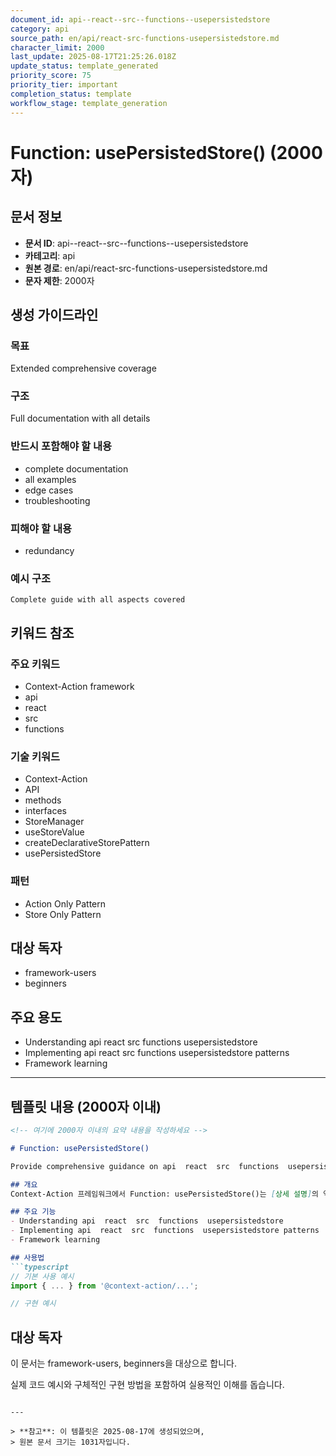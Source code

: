 ```yaml
---
document_id: api--react--src--functions--usepersistedstore
category: api
source_path: en/api/react-src-functions-usepersistedstore.md
character_limit: 2000
last_update: 2025-08-17T21:25:26.018Z
update_status: template_generated
priority_score: 75
priority_tier: important
completion_status: template
workflow_stage: template_generation
---
```


# Function: usePersistedStore() (2000자)

## 문서 정보
- **문서 ID**: api--react--src--functions--usepersistedstore
- **카테고리**: api
- **원본 경로**: en/api/react-src-functions-usepersistedstore.md
- **문자 제한**: 2000자

## 생성 가이드라인

### 목표
Extended comprehensive coverage

### 구조
Full documentation with all details

### 반드시 포함해야 할 내용
- complete documentation
- all examples
- edge cases
- troubleshooting

### 피해야 할 내용  
- redundancy

### 예시 구조
```
Complete guide with all aspects covered
```

## 키워드 참조

### 주요 키워드
- Context-Action framework
- api
- react
- src
- functions

### 기술 키워드
- Context-Action
- API
- methods
- interfaces
- StoreManager
- useStoreValue
- createDeclarativeStorePattern
- usePersistedStore

### 패턴
- Action Only Pattern
- Store Only Pattern

## 대상 독자
- framework-users
- beginners

## 주요 용도
- Understanding api  react  src  functions  usepersistedstore
- Implementing api  react  src  functions  usepersistedstore patterns
- Framework learning

---

## 템플릿 내용 (2000자 이내)

```markdown
<!-- 여기에 2000자 이내의 요약 내용을 작성하세요 -->

# Function: usePersistedStore()

Provide comprehensive guidance on api  react  src  functions  usepersistedstore

## 개요
Context-Action 프레임워크에서 Function: usePersistedStore()는 [상세 설명]의 역할을 담당합니다.

## 주요 기능
- Understanding api  react  src  functions  usepersistedstore
- Implementing api  react  src  functions  usepersistedstore patterns
- Framework learning

## 사용법
```typescript
// 기본 사용 예시
import { ... } from '@context-action/...';

// 구현 예시
```

## 대상 독자
이 문서는 framework-users, beginners을 대상으로 합니다.

실제 코드 예시와 구체적인 구현 방법을 포함하여 실용적인 이해를 돕습니다.
```

---

> **참고**: 이 템플릿은 2025-08-17에 생성되었으며, 
> 원본 문서 크기는 1031자입니다.
